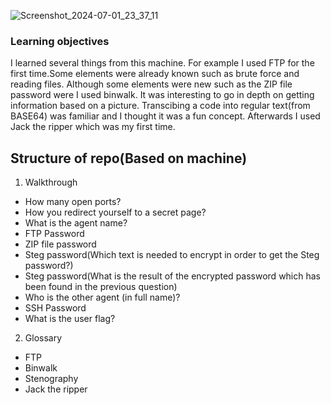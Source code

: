 ![Screenshot_2024-07-01_23_37_11](https://github.com/msaurelius/AgentSudo/assets/173549330/f6d1ae72-43c4-49d5-b3fd-8cc3aa2006fe)

### Learning objectives
I learned several things from this machine. For example I used FTP for the first time.Some elements were already known such as brute force and reading files. Although some elements were new such as the ZIP file password were I used binwalk. It was interesting to go in depth on getting information based on a picture. Transcibing a code into regular text(from BASE64) was familiar and I thought it was a fun concept. Afterwards I used Jack the ripper which was my first time.

## Structure of repo(Based on machine)
1. Walkthrough
  - How many open ports?
  - How you redirect yourself to a secret page?
  - What is the agent name?
  - FTP Password
  - ZIP file password
  - Steg password(Which text is needed to encrypt in order to get the Steg password?)
  - Steg password(What is the result of the encrypted password which has been found in the previous question)
  - Who is the other agent (in full name)?
  - SSH Password
  - What is the user flag?
2. Glossary
  - FTP
  - Binwalk
  - Stenography
  - Jack the ripper
